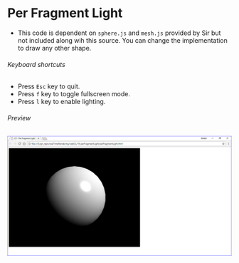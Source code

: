 # Per Fragment Light

*   This code is dependent on `sphere.js` and `mesh.js` provided by Sir but not included along wih this source. You can change the implementation to draw any other shape.

###### Keyboard shortcuts

*   Press `Esc` key to quit.
*   Press `f` key to toggle fullscreen mode.
*   Press `l` key to enable lighting.

###### Preview

![perFragmentLight][per-fragment-light-image]

[//]: # "Image declaration"
[per-fragment-light-image]: ./preview/perFragmentLight.png "Per Fragment Light"
